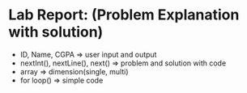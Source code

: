 # Lab Report: (Problem Explanation with solution)

- ID, Name, CGPA => user input and output
- nextInt(), nextLine(), next()  => problem and solution with code
- array => dimension(single, multi)
- for loop() => simple code